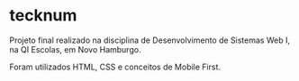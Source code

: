 # tecknum
 
Projeto final realizado na disciplina de Desenvolvimento de Sistemas Web I, na QI Escolas, em Novo Hamburgo.

Foram utilizados HTML, CSS e conceitos de Mobile First.
